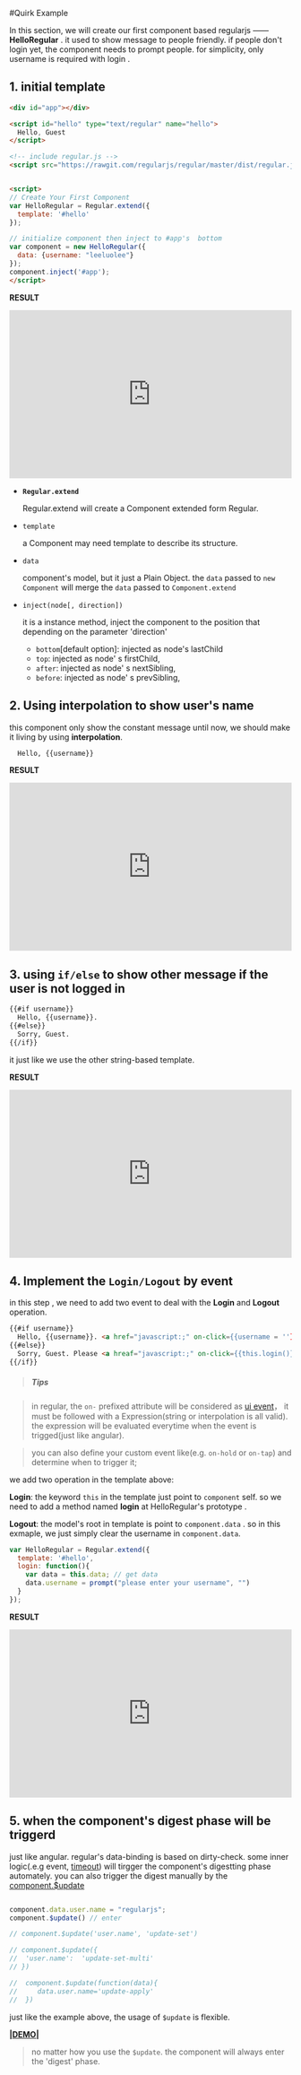 
#Quirk Example

In this section, we will create our first component based regularjs —— __HelloRegular__ . it used to show  message to people friendly. if people don't login yet, the component needs to prompt people. for simplicity, only username is required with login .



## 1. initial template

```html
<div id="app"></div>

<script id="hello" type="text/regular" name="hello">
  Hello, Guest
</script>

<!-- include regular.js -->
<script src="https://rawgit.com/regularjs/regular/master/dist/regular.js"></script>


<script>
// Create Your First Component
var HelloRegular = Regular.extend({
  template: '#hello'
});

// initialize component then inject to #app's  bottom
var component = new HelloRegular({
  data: {username: "leeluolee"}
});
component.inject('#app'); 
</script>

```

__RESULT__


<iframe width="100%" height="300" src="http://jsfiddle.net/leeluolee/C2Gh9/embedded/result,js,html,resources" allowfullscreen="allowfullscreen" frameborder="0"></iframe>



* __`Regular.extend`__

  Regular.extend will create a Component extended form Regular. 

* `template`

  a Component may need template to describe its structure.


* `data`
  
  component's model, but it just a Plain Object.  the `data` passed to `new Component` will merge the `data` passed to `Component.extend`

<a name="inject"></a>
* `inject(node[, direction])`

  it is a instance method, inject the component to the position that depending on the parameter 'direction'
    * `bottom`[default option]: injected as node's lastChild 
    * `top`: injected as node' s firstChild,
    * `after`: injected as node' s nextSibling,
    * `before`: injected as node' s prevSibling,






## 2. Using __interpolation__ to show user's name

this component only show the constant message until now, we should make it living by using __interpolation__.


```html
  Hello, {{username}}
```

__RESULT__

<iframe width="100%" height="300" src="http://jsfiddle.net/leeluolee/C2Gh9/8/embedded/result,js,html,resources" allowfullscreen="allowfullscreen" frameborder="0"></iframe>


## 3. using `if/else` to show other message if the user is not logged in 


```xml
{{#if username}}
  Hello, {{username}}.
{{#else}}
  Sorry, Guest.
{{/if}}
```

it just like we use the other string-based template.


__RESULT__

<iframe width="100%" height="300" src="http://jsfiddle.net/leeluolee/C2Gh9/9/embedded/result,js,html,resources" allowfullscreen="allowfullscreen" frameborder="0"></iframe>




## 4. Implement the `Login/Logout`  by event

in this step , we need to add two event to deal with the __Login__ and __Logout__ operation.

```html
{{#if username}}
  Hello, {{username}}. <a href="javascript:;" on-click={{username = ''}}>Logout</a>
{{#else}}
  Sorry, Guest. Please <a hreaf="javascript:;" on-click={{this.login()}}>Login</a>
{{/if}}

```

> <h5>Tips</h5>

>in regular,  the `on-` prefixed attribute will be considered as [ui event](../core/event.md)， it must be followed with a Expression(string or interpolation is all valid). the expression will be evaluated everytime when the event is trigged(just like angular). 

> you can also define your custom event like(e.g. `on-hold` or `on-tap`) and determine when to trigger it;


we add two operation in the template above: 


__Login__: the keyword `this` in the template just point to `component` self. so we need to add a method named __login__ at HelloRegular's prototype .

__Logout__: the model's root in template is point to `component.data` . so in this exmaple, we just simply clear the username in `component.data`.



```javascript
var HelloRegular = Regular.extend({
  template: '#hello',
  login: function(){
    var data = this.data; // get data
    data.username = prompt("please enter your username", "")
  }
});

```

__RESULT__

<iframe width="100%" height="300" src="http://jsfiddle.net/leeluolee/C2Gh9/10/embedded/result,js,html,resources" allowfullscreen="allowfullscreen" frameborder="0"></iframe>




## 5. when the component's digest phase will be triggerd

just like angular. regular's data-binding is based on dirty-check. some inner logic(.e.g event, [timeout](../core/use.html#timeout)) will tirgger the component's digestting phase automately. you can also trigger the digest manually by the [component.$update](../core/binding.html#update)


```javascript

component.data.user.name = "regularjs";
component.$update() // enter

// component.$update('user.name', 'update-set')

// component.$update({
//  'user.name':  'update-set-multi'
// })

//  component.$update(function(data){
//     data.user.name='update-apply'
//  })
```

just like the example above, the usage of `$update` is flexible.


__[|DEMO|](http://fiddle.jshell.net/leeluolee/C2Gh9/5/)__ 


> no matter how you use the `$update`. the component will always enter the 'digest' phase.









